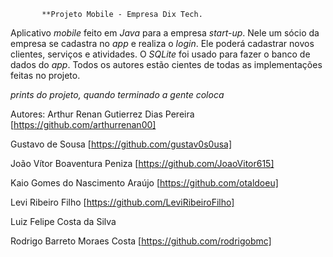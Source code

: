            **Projeto Mobile - Empresa Dix Tech.

Aplicativo _mobile_ feito em _Java_ para a empresa _start-up_. Nele um sócio da empresa se cadastra no _app_ e realiza o _login_. Ele poderá cadastrar novos clientes, serviços e atividades.
O _SQLite_ foi usado para fazer o banco de dados do _app_. 
Todos os autores estão cientes de todas as implementações feitas no projeto.

*prints do projeto, quando terminado a gente coloca*

Autores:
Arthur Renan Gutierrez Dias Pereira [https://github.com/arthurrenan00]

Gustavo de Sousa [https://github.com/gustav0s0usa]

João Vítor Boaventura Peniza [https://github.com/JoaoVitor615]

Kaio Gomes do Nascimento Araújo [https://github.com/otaldoeu]

Levi Ribeiro Filho [https://github.com/LeviRibeiroFilho]

Luiz Felipe Costa da Silva

Rodrigo Barreto Moraes Costa [https://github.com/rodrigobmc]
